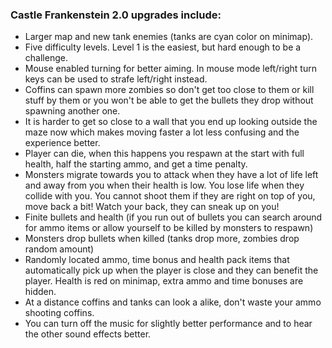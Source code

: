 ### Castle Frankenstein 2.0 upgrades include:
- Larger map and new tank enemies (tanks are cyan color on minimap).
- Five difficulty levels. Level 1 is the easiest, but hard enough to be a challenge.
- Mouse enabled turning for better aiming.  In mouse mode left/right turn keys can be used to strafe left/right instead.
- Coffins can spawn more zombies so don't get too close to them or kill stuff by them or you won't be able to get the bullets they drop without spawning another one.
- It is harder to get so close to a wall that you end up looking outside the maze now which makes moving faster a lot less confusing and the experience better.
- Player can die, when this happens you respawn at the start with full health, half the starting ammo, and get a time penalty.
- Monsters migrate towards you to attack when they have a lot of life left and away from you when their health is low.  You lose life when they collide with you.  You cannot shoot them if they are right on top of you, move back a bit!  Watch your back, they can sneak up on you!
- Finite bullets and health (if you run out of bullets you can search around for ammo items or allow yourself to be killed by monsters to respawn)
- Monsters drop bullets when killed (tanks drop more, zombies drop random amount)
- Randomly located ammo, time bonus and health pack items that automatically pick up when the player is close and they can benefit the player.  Health is red on minimap, extra ammo and time bonuses are hidden.
- At a distance coffins and tanks can look a alike, don't waste your ammo shooting coffins.
- You can turn off the music for slightly better performance and to hear the other sound effects better.
